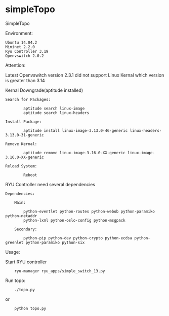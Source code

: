 # simpleTopo
SimpleTopo

Environment:

    Ubuntu 14.04.2
    Mininet 2.2.0
    Ryu Controller 3.19
    Openvswitch 2.0.2
  
Attention:

Latest Openvswitch version 2.3.1 did not support Linux Kernal which version is greater than 3.14
    
Kernal Downgrade(aptitude installed)
    
    Search for Packages:
        
            aptitude search linux-image
            aptitude search linux-headers
        
    Install Package:
            
            aptitude install linux-image-3.13.0-46-generic linux-headers-3.13.0-31-generic
        
    Remove Kernal:
            
            aptitude remove linux-image-3.16.0-XX-generic linux-image-3.16.0-XX-generic
            
    Reload System:
    
            Reboot
        
    
RYU Controller need several dependencies

    Dependencies:
    
        Main:
    
            python-eventlet python-routes python-webob python-paramiko python-netaddr 
            python-lxml python-oslo-config python-msgpack
            
        Secondary:
        
            python-pip python-dev python-crypto python-ecdsa python-greenlet python-paramiko python-six
        
Usage:
    
Start RYU controller
        
        ryu-manager ryu_apps/simple_switch_13.py
        
Run topo:
    
        ./topo.py
        
or
    
        python topo.py
